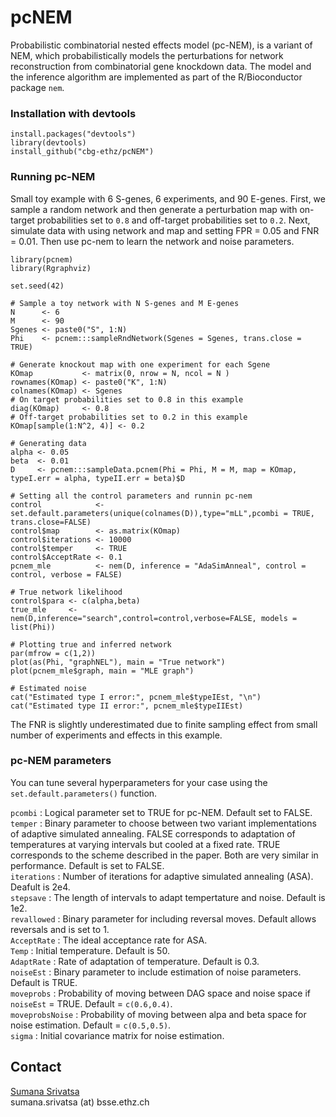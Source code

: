 # pcNEM
Probabilistic combinatorial nested effects model (pc-NEM), is a variant of NEM, which probabilistically models the perturbations 
for network reconstruction from combinatorial gene knockdown data. The model and the inference algorithm are implemented as part of the R/Bioconductor package `nem`. 

### Installation with devtools ###

```
install.packages("devtools") 
library(devtools) 
install_github("cbg-ethz/pcNEM")
```
### Running pc-NEM ### 
Small toy example with 6 S-genes, 6 experiments, and 90 E-genes. First, we sample a random network and then generate a perturbation map with on-target probabilities set to `0.8` and off-target probabilities set to `0.2`. Next, simulate data with using network and map and setting FPR = 0.05 and FNR = 0.01. Then use pc-nem to learn the network and noise parameters. 
```
library(pcnem)
library(Rgraphviz)

set.seed(42)

# Sample a toy network with N S-genes and M E-genes
N      <- 6
M      <- 90
Sgenes <- paste0("S", 1:N)
Phi    <- pcnem:::sampleRndNetwork(Sgenes = Sgenes, trans.close = TRUE)

# Generate knockout map with one experiment for each Sgene
KOmap           <- matrix(0, nrow = N, ncol = N )
rownames(KOmap) <- paste0("K", 1:N)
colnames(KOmap) <- Sgenes
# On target probabilities set to 0.8 in this example
diag(KOmap)     <- 0.8
# Off-target probabilities set to 0.2 in this example
KOmap[sample(1:N^2, 4)] <- 0.2

# Generating data
alpha <- 0.05
beta  <- 0.01
D     <- pcnem:::sampleData.pcnem(Phi = Phi, M = M, map = KOmap, typeI.err = alpha, typeII.err = beta)$D

# Setting all the control parameters and runnin pc-nem
control            <- set.default.parameters(unique(colnames(D)),type="mLL",pcombi = TRUE, trans.close=FALSE)
control$map        <- as.matrix(KOmap)
control$iterations <- 10000
control$temper     <- TRUE
control$AcceptRate <- 0.1
pcnem_mle          <- nem(D, inference = "AdaSimAnneal", control = control, verbose = FALSE)

# True network likelihood
control$para <- c(alpha,beta)
true_mle     <- nem(D,inference="search",control=control,verbose=FALSE, models = list(Phi))

# Plotting true and inferred network
par(mfrow = c(1,2))
plot(as(Phi, "graphNEL"), main = "True network")
plot(pcnem_mle$graph, main = "MLE graph")

# Estimated noise
cat("Estimated type I error:", pcnem_mle$typeIEst, "\n")
cat("Estimated type II error:", pcnem_mle$typeIIEst)

```
The FNR is slightly underestimated due to finite sampling effect from small number of experiments and effects in this example. 

### pc-NEM parameters ###
You can tune several hyperparameters for your case using the `set.default.parameters()` function.

`pcombi` :  Logical parameter set to TRUE for pc-NEM. Default set to FALSE. <br/>
`temper` :  Binary parameter to choose between two variant implementations of adaptive simulated annealing. FALSE corresponds to adaptation of temperatures at varying intervals but cooled at a fixed rate. TRUE corresponds to the scheme described in the paper. Both are very similar in performance. Default is set to FALSE.<br/>
`iterations` :  Number of iterations for adaptive simulated annealing (ASA). Deafult is 2e4.<br/>
`stepsave` : The length of intervals to adapt tempertature and noise. Default is 1e2.<br/>
`revallowed` : Binary parameter for including reversal moves. Default allows reversals and is set to 1.<br/>
`AcceptRate` : The ideal acceptance rate for ASA.  <br/>
`Temp`  : Initial temperature. Default is 50. <br/>
`AdaptRate` : Rate of adaptation of temperature. Default is 0.3.<br/>
`noiseEst` : Binary parameter to include estimation of noise parameters. Default is TRUE. <br/>
`moveprobs` : Probability of moving between DAG space and noise space if  `noiseEst`  = TRUE. Default = `c(0.6,0.4)`.<br/>
`moveprobsNoise` : Probability of moving between alpa and beta space for noise estimation. Default = `c(0.5,0.5)`. <br/>
`sigma` : Initial covariance matrix for noise estimation.

## Contact ##
[Sumana Srivatsa](https://www.bsse.ethz.ch/cbg/group/people/person-detail.MjAyOTQw.TGlzdC81MTYsOTQ0ODM3Mzc2.html) <br/>
sumana.srivatsa (at) bsse.ethz.ch

